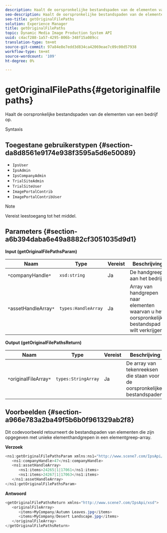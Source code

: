 ```yaml
---
description: Haalt de oorspronkelijke bestandspaden van de elementen van een bedrijf op.
seo-description: Haalt de oorspronkelijke bestandspaden van de elementen van een bedrijf op.
seo-title: getOriginalFilePaths
solution: Experience Manager
title: getOriginalFilePaths
topic: Dynamic Media Image Production System API
uuid: c4acf288-1a57-4295-806b-348f15a089cc
translation-type: tm+mt
source-git-commit: 97a84e8e7edd3d834ca42069eae7c09c00d57938
workflow-type: tm+mt
source-wordcount: '109'
ht-degree: 0%

---
```



# getOriginalFilePaths{#getoriginalfilepaths}

Haalt de oorspronkelijke bestandspaden van de elementen van een bedrijf op.

Syntaxis

## Toegestane gebruikerstypen {#section-da8d8561e9174e938f3595a5d6e50089}

* `IpsUser`
* `IpsAdmin`
* `IpsCompanyAdmin`
* `TrialSiteAdmin`
* `TrialSiteUser`
* `ImagePortalContrib`
* `ImagePortalContribUser`

>[!NOTE]
>
>Vereist leestoegang tot het middel.

## Parameters {#section-a6b394daba6e49a8882cf3051035d9d1}

**Input (getOriginalFilePathsParam)**

| Naam | Type | Vereist | Beschrijving |
|---|---|---|---|
| `*`companyHandle`*` | `xsd:string` | Ja | De handgreep aan het bedrijf. |
| `*`assetHandleArray`*` | `types:HandleArray` | Ja | Array van handgrepen naar elementen waarvan u het oorspronkelijke bestandspad wilt verkrijgen. |

**Output (getOriginalFilePathsReturn)**

| Naam | Type | Vereist | Beschrijving |
|---|---|---|---|
| `*`originalFileArray`*` | `types:StringArray` | Ja | De array van tekenreeksen die staan voor de oorspronkelijke bestandspaden. |

## Voorbeelden {#section-a966e783a2ba49f5b6b0f961329ab2f8}

Dit codevoorbeeld retourneert de bestandspaden van elementen die zijn opgegeven met unieke elementhandgrepen in een elementgreep-array.

**Verzoek**

```java
<ns1:getOriginalFilePathsParam xmlns:ns1="http://www.scene7.com/IpsApi/xsd">
   <ns1:companyHandle>47</ns1:companyHandle>
   <ns1:assetHandleArray>
      <ns1:items>24265|1|17061</ns1:items>
      <ns1:items>24267|1|17063</ns1:items>
   </ns1:assetHandleArray>
</ns1:getOriginalFilePathsParam>
```

**Antwoord**

```java
<getOriginalFilePathsReturn xmlns="http://www.scene7.com/IpsApi/xsd">
   <originalFileArray>
      <items>MyCompany/Autumn Leaves.jpg</items>
      <items>MyCompany/Desert Landscape.jpg</items>
   </originalFileArray>
</getOriginalFilePathsReturn>
```

